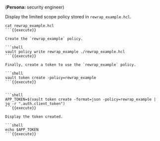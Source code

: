 (**Persona:** security engineer)

Display the limited scope policy stored in `rewrap_example.hcl`.

```shell
cat rewrap_example.hcl
```{{execute}}

Create the `rewrap_example` policy.

```shell
vault policy write rewrap_example ./rewrap_example.hcl
```{{execute}}

Finally, create a token to use the `rewrap_example` policy.

```shell
vault token create -policy=rewrap_example
```{{execute}}


```shell
APP_TOKEN=$(vault token create -format=json -policy=rewrap_example | jq -r ".auth.client_token")
```{{execute}}

Display the token created.

```shell
echo $APP_TOKEN
```{{execute}}
